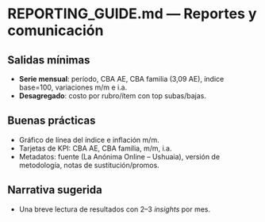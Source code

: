 
# REPORTING_GUIDE.md — Reportes y comunicación

## Salidas mínimas
- **Serie mensual**: período, CBA AE, CBA familia (3,09 AE), índice base=100, variaciones m/m e i.a.
- **Desagregado**: costo por rubro/ítem con top subas/bajas.

## Buenas prácticas
- Gráfico de línea del índice e inflación m/m.
- Tarjetas de KPI: CBA AE, CBA familia, m/m, i.a.
- Metadatos: fuente (La Anónima Online – Ushuaia), versión de metodología, notas de sustitución/promos.

## Narrativa sugerida
- Una breve lectura de resultados con 2–3 _insights_ por mes.
